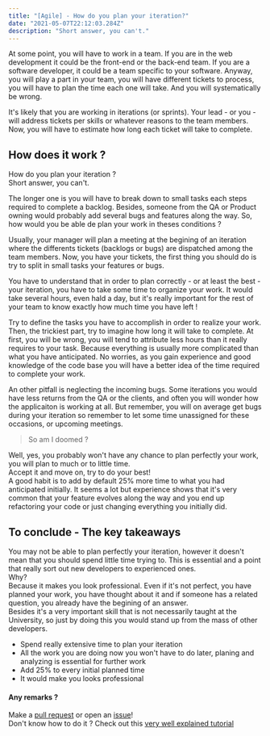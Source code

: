 ```yaml
---
title: "[Agile] - How do you plan your iteration?"
date: "2021-05-07T22:12:03.284Z"
description: "Short answer, you can't."
---
```


At some point, you will have to work in a team. If you are in the web development it could be the front-end or the back-end team. If you are a software developer, it could be a team specific to your software. Anyway, you will play a part in your team, you will have different tickets to process, you will have to plan the time each one will take. And you will systematically be wrong.

It's likely that you are working in iterations (or sprints). Your lead - or you - will address tickets per skills or whatever reasons to the team members. Now, you will have to estimate how long each ticket will take to complete.

## How does it work ?
How do you plan your iteration ?  
Short answer, you can't.  

The longer one is you will have to break down to small tasks each steps required to complete a backlog. Besides, someone from the QA or Product owning would probably add several bugs and features along the way. So, how would you be able de plan your work in theses conditions ?  

Usually, your manager will plan a meeting at the begining of an iteration where the differents tickets (backlogs or bugs) are dispatched among the team members. Now, you have your tickets, the first thing you should do is try to split in small tasks your features or bugs.  

You have to understand that in order to plan correctly - or at least the best - your iteration, you have to take some time to organize your work. It would take several hours, even hald a day, but it's really important for the rest of your team to know exactly how much time you have left !   

Try to define the tasks you have to accomplish in order to realize your work. Then, the trickiest part, try to imagine how long it will take to complete. At first, you will be wrong, you will tend to attribute less hours than it really requires to your task. Because everything is usually more complicated than what you have anticipated. No worries, as you gain experience and good knowledge of the code base you will have a better idea of the time required to complete your work. 

An other pitfall is neglecting the incoming bugs. Some iterations you would have less returns from the QA or the clients, and often you will wonder how the applicaiton is working at all. But remember, you will on average get bugs during your iteration so remember to let some time unassigned for these occasions, or upcoming meetings.


> So am I doomed ?  

Well, yes, you probably won't have any chance to plan perfectly your work, you will plan to much or to little time.  
Accept it and move on, try to do your best!  
A good habit is to add by default 25% more time to what you had anticipated initially. It seems a lot but experience shows that it's very common that your feature evolves along the way and you end up refactoring your code or just changing everything you initially did.  

## To conclude - The key takeaways
You may not be able to plan perfectly your iteration, however it doesn't mean that you should spend little time trying to. This is essential and a point that really sort out new developers to experienced ones.  
Why?  
Because it makes you look professional. Even if it's not perfect, you have planned your work, you have thought about it and if someone has a related question, you already have the begining of an answer.  
Besides it's a very important skill that is not necessarily taught at the University, so just by doing this you would stand up from the mass of other developers.

- Spend really extensive time to plan your iteration
- All the work you are doing now you won't have to do later, planing and analyzing is essential for further work
- Add 25% to every initial planned time
- It would make you looks professional 

#### Any remarks ?

Make a [pull request](!https://github.com/ackermannQ/quentinackermann) or open an [issue](https://github.com/ackermannQ/quentinackermann/issues)!  
Don't know how to do it ? Check out this [very well explained tutorial](https://opensource.com/article/19/7/create-pull-request-github)
